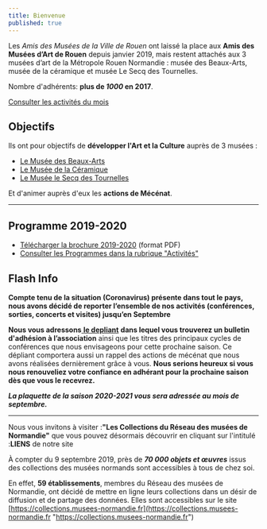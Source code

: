 ```yaml
---
title: Bienvenue
published: true
---
```


Les _Amis des Musées de la Ville de Rouen_ ont laissé la place aux **Amis des Musées d’Art de Rouen** depuis janvier 2019, mais restent attachés aux 3 musées d’art de la Métropole Rouen Normandie : musée des Beaux-Arts, musée de la céramique et musée Le Secq des Tournelles.

Nombre d'adhérents: **plus de _1000_ en 2017**.

[Consulter les activités du mois](/pages/activites-du-mois.html)

## Objectifs

Ils ont pour objectifs de **développer l'Art et la Culture** auprès de 3 musées :

* [Le Musée des Beaux-Arts](http://mbarouen.fr/fr)
* [Le Musée de la Céramique](http://museedelaceramique.fr/fr)
* [Le Musée le Secq des Tournelles](http://museelesecqdestournelles.fr/fr)

Et d'animer auprès d'eux les **actions de Mécénat**.

***

## Programme 2019-2020

* [Télécharger la brochure 2019-2020](/fichiers/plaquette-2019-2020.pdf) (format PDF)
* [Consulter les Programmes dans la rubrique "Activités"](/pages/activites.html)

## Flash Info

**Compte tenu de la situation (Coronavirus) présente dans tout le pays, nous avons décidé de reporter l’ensemble de nos activités (conférences, sorties, concerts et visites) jusqu’en Septembre**

**Nous vous adressons**[ **le depliant**](/fichiers/depliant-amar-pour-web-1.pdf) **dans lequel vous trouverez un bulletin d'adhésion à l’association** ainsi que les titres des principaux cycles de conférences que nous envisageons pour cette prochaine saison. Ce dépliant comportera aussi un rappel des actions de mécénat que nous avons réalisées dernièrement grâce à vous. **Nous serions heureux si vous nous renouveliez votre confiance en adhérant pour la prochaine saison dès que vous le recevrez.**

**_La plaquette de la saison 2020-2021 vous sera adressée au mois de septembre._**

***

Nous vous invitons à visiter :**"Les Collections du Réseau des musées de Normandie"** que vous pouvez désormais découvrir en cliquant sur l'intitulé :**LIENS** de notre site

À compter du 9 septembre 2019, près de **_70 000 objets et œuvres_** issus des collections des musées
normands sont accessibles à tous de chez soi.

En effet, **59 établissements**, membres du Réseau des musées de Normandie, ont décidé de mettre en ligne leurs collections dans un désir de diffusion et de partage des données. Elles sont accessibles sur le site [https://collections.musees-normandie.fr](https://collections.musees-normandie.fr "https://collections.musees-normandie.fr")